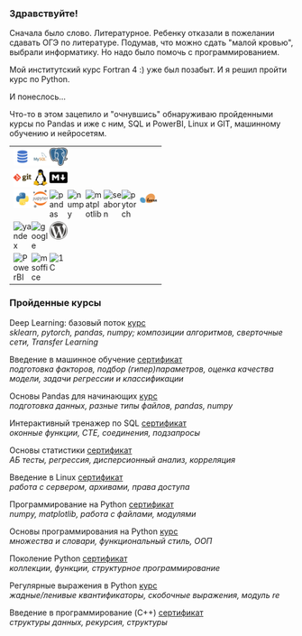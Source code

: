 ### Здравствуйте!

Сначала было слово. Литературное. Ребенку отказали в пожелании сдавать ОГЭ по литературе. 
Подумав, что можно сдать "малой кровью", выбрали информатику. 
Но надо было помочь с программированием.  

Мой институтский курс Fortran 4 :) уже был позабыт. И я решил пройти курс по Python.  

И понеслось...  

Что-то в этом зацепило и "очнувшись" обнаруживаю пройденными курсы по 
Pandas и иже с ним, SQL и PowerBI, Linux и GIT, машинному обучению и нейросетям.


<table>
  <tr>
    <td>
      <img align="left" alt="sql" width="32px" src="https://raw.githubusercontent.com/github/explore/80688e429a7d4ef2fca1e82350fe8e3517d3494d/topics/sql/sql.png"/>
      <img align="left" alt="mysql" width="32px" src="https://raw.githubusercontent.com/github/explore/80688e429a7d4ef2fca1e82350fe8e3517d3494d/topics/mysql/mysql.png"/>
      <img align="left" alt="postgresql" width="32px" src="https://raw.githubusercontent.com/github/explore/80688e429a7d4ef2fca1e82350fe8e3517d3494d/topics/postgresql/postgresql.png"/>
    </td>
  </tr>
  <tr>
    <td>
      <img align="left" alt="git" width="32px" src="https://raw.githubusercontent.com/github/explore/80688e429a7d4ef2fca1e82350fe8e3517d3494d/topics/git/git.png"/>
      <img align="left" alt="Linux" width="32px" src="https://raw.githubusercontent.com/github/explore/80688e429a7d4ef2fca1e82350fe8e3517d3494d/topics/linux/linux.png"/>
      <img align="left" alt="markdown" width="32px" src="https://raw.githubusercontent.com/github/explore/80688e429a7d4ef2fca1e82350fe8e3517d3494d/topics/markdown/markdown.png"/>
    </td>
  </tr>
  <tr>
    <td>
      <img align="left" alt="python" width="32px" src="https://raw.githubusercontent.com/github/explore/80688e429a7d4ef2fca1e82350fe8e3517d3494d/topics/python/python.png"/>
      <img align="left" alt="Jupyter Notebook" width="32px" src="https://raw.githubusercontent.com/github/explore/a4691f04ff219c1c2aa02fc61fda41aa43f1459a/topics/jupyter-notebook/jupyter-notebook.png"/>
      <img align="left" alt="pandas" width="32px" src="https://avatars.githubusercontent.com/u/21206976?v=4"/>
      <img align="left" alt="numpy" width="32px" src="https://numpy.org/images/logo.svg"/>
      <img align="left" alt="matplotlib" width="32px" src="https://miro.medium.com/max/1200/1*rSw5vm4YFEtw-DQsy2ttqQ.png"/>
      <img align="left" alt="seaborn" width="32px" src="https://static.tildacdn.com/tild3366-3638-4638-a437-393836396136/images.png"/>
      <img align="scikit-learn" alt="sklearn" width="32px" src="https://raw.githubusercontent.com/github/explore/80688e429a7d4ef2fca1e82350fe8e3517d3494d/topics/scikit-learn/scikit-learn.png"/>
      <img align="left" alt="pytorch" width="32px" src="https://upload.wikimedia.org/wikipedia/commons/thumb/1/10/PyTorch_logo_icon.svg/496px-PyTorch_logo_icon.svg.png?20200318225611"/>
    </td>
  </tr>
  <tr>
    <td>
      <img align="left" alt="yandex" width="32px" src="https://bv-dev.ru/wp-content/uploads/2021/03/Яндекс.Метрика.png"/>
      <img align="left" alt="google" width="32px" src="https://www.pinclipart.com/picdir/big/403-4035318_stacks-image-google-analytics-icon-vector-clipart.png"/>
      <img align="left" alt="wordpress" width="32px" src="https://raw.githubusercontent.com/github/explore/80688e429a7d4ef2fca1e82350fe8e3517d3494d/topics/wordpress/wordpress.png"/>
    </td>
  </tr>
  <tr>
    <td>
      <img align="left" alt="PowerBI" width="32px" src="https://upload.wikimedia.org/wikipedia/commons/thumb/c/cf/New_Power_BI_Logo.svg/240px-New_Power_BI_Logo.svg.png"/>
      <img align="left" alt="msoffice" width="32px" src="https://www.clipartkey.com/mpngs/m/33-334624_create-your-own-custom-word-excel-or-powerpoint.png"/>
      <img align="left" alt="1С" width="32px" src="https://sun6-23.userapi.com/s/v1/if1/8KjYGSOFvT__bP312Y4TZZSsYaNwZePe7O_usqd4s9qltUdWulz-wVXWfo4ciuymVnVwKuBT.jpg?size=841x841&quality=96&crop=29,29,841,841&ava=1"/>
    </td>
  </tr>
</table>


### Пройденные курсы

Deep Learning: базовый поток   [курс](https://stepik.org/course/109539/syllabus)  
*sklearn, pytorch, pandas, numpy; композиции алгоритмов, сверточные сети, Transfer Learning*  

Введение в машинное обучение   [сертификат](https://edu.sirius.online/certificate_ydYOQPj2)  
*подготовка факторов, подбор (гипер)параметров, оценка качества модели, задачи регрессии и классификации*  

Основы Pandas для начинающих   [курс](https://stepik.org/course/120014/syllabus)  
*подготовка данных, разные типы файлов, pandas, numpy*  

Интерактивный тренажер по SQL   [сертификат](https://stepik.org/cert/1635619)  
*оконные функции, CTE, соединения, подзапросы*  

Основы статистики   [сертификат](https://stepik.org/cert/49860)  
*АБ тесты, регрессия, дисперсионный анализ, корреляция*  

Введение в Linux   [сертификат](https://stepik.org/cert/1823690)  
*работа с сервером, архивами, права доступа*  

Программирование на Python   [сертификат](https://stepik.org/cert/386101)  
*numpy, matplotlib, работа с файлами, модулями*  

Основы программирования на Python   [курс](https://stepik.org/course/107335)  
*множества и словари, функциональный стиль, ООП*

Поколение Python   [сертификат](https://stepik.org/cert/1129480)  
*коллекции, функции, структурное программирование*  

Регулярные выражения в Python   [курс](https://stepik.org/course/107335)  
*жадные/ленивые квантификаторы, скобочные выражения, модуль re*

Введение в программирование (C++)   [сертификат](https://stepik.org/cert/1072641)  
*структуры данных, рекурсия, структуры*
        
        
<!--
Here are some ideas to get you started:

- 🔭 I’m currently working on ...
- 🌱 I’m currently learning ...
- 👯 I’m looking to collaborate on ...
- 🤔 I’m looking for help with ...
- 💬 Ask me about ...
- 📫 How to reach me: ...
- 😄 Pronouns: ...
- ⚡ Fun fact: ...
-->
